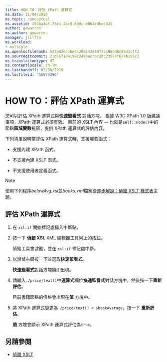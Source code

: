 ```yaml
---
title: HOW TO：評估 XPath 運算式
ms.date: 11/04/2016
ms.topic: conceptual
ms.assetid: 159ba4ef-75e4-4ac8-80dc-e064e0bec345
author: gewarren
ms.author: gewarren
manager: jillfra
ms.workload:
- multiple
ms.openlocfilehash: b43a82d476e4426b1428f072cc980dbc8631cff2
ms.sourcegitcommit: 21d667104199c2493accec20c2388cf674b195c3
ms.translationtype: MT
ms.contentlocale: zh-TW
ms.lasthandoff: 02/08/2019
ms.locfileid: "55970396"
---
```

# <a name="how-to-evaluate-an-xpath-expression"></a>HOW TO：評估 XPath 運算式

您可以評估 XPath 運算式與**快速監看式** 對話方塊。 根據 W3C XPath 1.0 版建議事項，XPath 運算式必須有效。 目前的 XSLT 內容 — 也就是`self::node()`中的節點**區域變數**視窗，提供 XPath 運算式的評估內容。

 下列清單說明當評估 XPath 運算式時，支援哪些函式：

-   支援內建 XPath 函式。

-   不支援內建 XSLT 函式。

-   不支援使用者定義函式。

> [!NOTE]
> 使用下列程序*belowAvg.xsl*並*books.xml*檔案從[逐步解說：偵錯 XSLT 樣式表](../xml-tools/walkthrough-debug-an-xslt-style-sheet.md)主題。

## <a name="to-evaluate-an-xpath-expression"></a>評估 XPath 運算式

1.  在 `xsl:if` 開始標記處插入中斷點。

2.  按一下 **偵錯 XSL** XML 編輯器工具列上的按鈕。

     偵錯工具會啟動，並在 `xsl:if` 標記處中斷。

3.  以滑鼠右鍵按一下並選取**快速監看式**。

     **快速監看式**對話方塊隨即出現。

4.  請輸入`./price/text()`中**運算式**欄位**快速監看式**對話方塊中，然後按一下**重新評估**。

     目前書籍節點的價格會出現在**值** 方塊中。

5.  將 XPath 運算式變更為`./price/text() < $bookAverage`，按一下 **重新評估**。

     **值** 方塊會顯示 XPath 運算式評估為`true`。

## <a name="see-also"></a>另請參閱

- [偵錯 XSLT](../xml-tools/debugging-xslt.md)